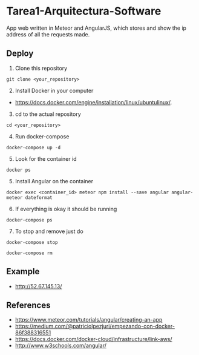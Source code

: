 # Tarea1-Arquitectura-Software

  App web written in Meteor and AngularJS, which stores and show the ip address of all the requests made.

## Deploy

1. Clone this repository
  ```
  git clone <your_repository>
  ```

2. Install Docker in your computer
  - https://docs.docker.com/engine/installation/linux/ubuntulinux/.


3. cd to the actual repository
  ```
  cd <your_repository>
  ```

4. Run docker-compose
  ```
  docker-compose up -d
  ```

5. Look for the container id
  ```
  docker ps
  ```

5. Install Angular on the container
  ```
  docker exec <container_id> meteor npm install --save angular angular-meteor dateformat
  ```

6. If everything is okay it should be running
  ```
  docker-compose ps
  ```

7. To stop and remove just do
  ```
  docker-compose stop
  ```
  ```
  docker-compose rm
  ```

## Example

- http://52.67.145.13/

## References
- https://www.meteor.com/tutorials/angular/creating-an-app
- https://medium.com/@patriciolpezjuri/empezando-con-docker-86f388316551
- https://docs.docker.com/docker-cloud/infrastructure/link-aws/
- http://www.w3schools.com/angular/
